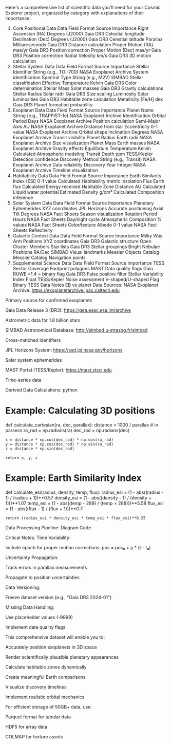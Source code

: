 Here's a comprehensive list of scientific data you'll need for your Cosmic Explorer project, organized by category with explanations of their importance:

1. Core Positional Data
Data Field	Format	Source	Importance
Right Ascension (RA)	Degrees (J2000)	Gaia DR3	Celestial longitude
Declination (Dec)	Degrees (J2000)	Gaia DR3	Celestial latitude
Parallax	Milliarcseconds	Gaia DR3	Distance calculation
Proper Motion (RA)	mas/yr	Gaia DR3	Position correction
Proper Motion (Dec)	mas/yr	Gaia DR3	Position correction
Radial Velocity	km/s	Gaia DR3	3D motion calculation
2. Stellar System Data
Data Field	Format	Source	Importance
Stellar Identifier	String (e.g., TOI-700)	NASA Exoplanet Archive	System identification
Spectral Type	String (e.g., M2V)	SIMBAD	Stellar classification
Effective Temperature	Kelvin	Gaia DR3	Color determination
Stellar Mass	Solar masses	Gaia DR3	Gravity calculations
Stellar Radius	Solar radii	Gaia DR3	Size scaling
Luminosity	Solar luminosities	Gaia DR3	Habitable zone calculation
Metallicity [Fe/H]	dex	Gaia DR3	Planet formation probability
3. Exoplanet Data
Data Field	Format	Source	Importance
Planet Name	String (e.g., TRAPPIST-1e)	NASA Exoplanet Archive	Identification
Orbital Period	Days	NASA Exoplanet Archive	Position calculation
Semi-Major Axis	AU	NASA Exoplanet Archive	Distance from star
Eccentricity	0-1 value	NASA Exoplanet Archive	Orbital shape
Inclination	Degrees	NASA Exoplanet Archive	Transit visibility
Planet Radius	Earth radii	NASA Exoplanet Archive	Size visualization
Planet Mass	Earth masses	NASA Exoplanet Archive	Gravity effects
Equilibrium Temperature	Kelvin	Calculated	Atmospheric modeling
Transit Depth	ppm	TESS/Kepler	Detection confidence
Discovery Method	String (e.g., Transit)	NASA Exoplanet Archive	Data reliability
Discovery Year	Integer	NASA Exoplanet Archive	Timeline visualization
4. Habitability Data
Data Field	Format	Source	Importance
Earth Similarity Index (ESI)	0-1 value	Calculated	Habitability metric
Insolation Flux	Earth flux	Calculated	Energy received
Habitable Zone Distance	AU	Calculated	Liquid water potential
Estimated Density	g/cm³	Calculated	Composition inference
5. Solar System Data
Data Field	Format	Source	Importance
Planetary Ephemerides	XYZ coordinates	JPL Horizons	Accurate positioning
Axial Tilt	Degrees	NASA Fact Sheets	Season visualization
Rotation Period	Hours	NASA Fact Sheets	Day/night cycle
Atmospheric Composition	% values	NASA Fact Sheets	Color/texture
Albedo	0-1 value	NASA Fact Sheets	Reflectivity
6. Galactic Context Data
Data Field	Format	Source	Importance
Milky Way Arm Positions	XYZ coordinates	Gaia DR3	Galactic structure
Open Cluster Members	Star lists	Gaia DR3	Stellar groupings
Bright Nebulae Positions	RA/Dec	SIMBAD	Visual landmarks
Messier Objects	Catalog	Messier Catalog	Navigation points
7. Supplemental Science Data
Data Field	Format	Source	Importance
TESS Sector Coverage	Footprint polygons	MAST	Data quality flags
Gaia RUWE	>1.4 = binary flag	Gaia DR3	False positive filter
Stellar Variability Index	Float	TESS/Kepler	Noise assessment
V-shaped/U-shaped Flag	Binary	TESS Data Notes	EB vs planet
Data Sources:
NASA Exoplanet Archive:
https://exoplanetarchive.ipac.caltech.edu

Primary source for confirmed exoplanets

Gaia Data Release 3 (DR3):
https://gea.esac.esa.int/archive

Astrometric data for 1.8 billion stars

SIMBAD Astronomical Database:
http://simbad.u-strasbg.fr/simbad

Cross-matched identifiers

JPL Horizons System:
https://ssd.jpl.nasa.gov/horizons

Solar system ephemerides

MAST Portal (TESS/Kepler):
https://mast.stsci.edu

Time-series data

Derived Data Calculations:
python
# Example: Calculating 3D positions
def calculate_cartesian(ra, dec, parallax):
    distance = 1000 / parallax  # in parsecs
    ra_rad = np.radians(ra)
    dec_rad = np.radians(dec)
    
    x = distance * np.cos(dec_rad) * np.cos(ra_rad)
    y = distance * np.cos(dec_rad) * np.sin(ra_rad)
    z = distance * np.sin(dec_rad)
    
    return x, y, z

# Example: Earth Similarity Index
def calculate_esi(radius, density, temp, flux):
    radius_esi = (1 - abs((radius - 1) / (radius + 1))**0.57
    density_esi = (1 - abs((density - 1) / (density + 1)))**1.07
    temp_esi = (1 - abs((temp - 288) / (temp + 288)))**5.58
    flux_esi = (1 - abs((flux - 1) / (flux + 1)))**0.7
    
    return (radius_esi * density_esi * temp_esi * flux_esi)**0.25
Data Processing Pipeline:
Diagram
Code









Critical Notes:
Time Variability:

Include epoch for proper motion corrections:
pos = pos₀ + μ * (t - t₀)

Uncertainty Propagation:

Track errors in parallax measurements

Propagate to position uncertainties

Data Versioning:

Freeze dataset version (e.g., "Gaia DR3 2024-01")

Missing Data Handling:

Use placeholder values (-9999)

Implement data quality flags

This comprehensive dataset will enable you to:

Accurately position exoplanets in 3D space

Render scientifically plausible planetary appearances

Calculate habitable zones dynamically

Create meaningful Earth comparisons

Visualize discovery timelines

Implement realistic orbital mechanics

For efficient storage of 50GB+ data, use:

Parquet format for tabular data

HDF5 for array data

COLMAP for texture assets


